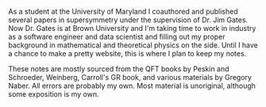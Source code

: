 As a student at the University of Maryland I coauthored and published several papers in supersymmetry under the supervision of Dr. Jim Gates. Now Dr. Gates is at Brown University and I'm taking time to work in industry as a software engineer and data scientist and filling out my proper background in mathematical and theoretical physics on the side. Until I have a chance to make a pretty website, this is where I plan to keep my notes.

These notes are mostly sourced from the QFT books by Peskin and Schroeder, Weinberg, Carroll's GR book, and various materials by Gregory Naber. All errors are probably my own. Most material is unoriginal, although some exposition is my own.
